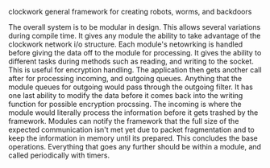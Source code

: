 clockwork
general framework for creating robots, worms, and backdoors

The overall system is to be modular in design.  This allows several variations during compile time.  It gives any module the ability to
take advantage of the clockwork network i/o structure.  Each module's netowrking is handled before giving the data off to the module for
processing.  It gives the ability to different tasks during methods such as reading, and writing to the socket.  This is useful for
encryption handling.  The application then gets another call after for processing incoming, and outgoing queues.  Anything that the module
queues for outgoing would pass through the outgoing filter.   It has one last ability to modify the data before it comes back into the
writing function for possible encryption procssing.  The incoming is where the module would literally process the information before
it gets trashed by the framework.  Modules can notify the framework that the full size of the expected communication isn't met yet
due to packet fragmentation and to keep the information in memory until its prepared.  This concludes the base operations.  Everything
that goes any further should be within a module, and called periodically with timers.  
